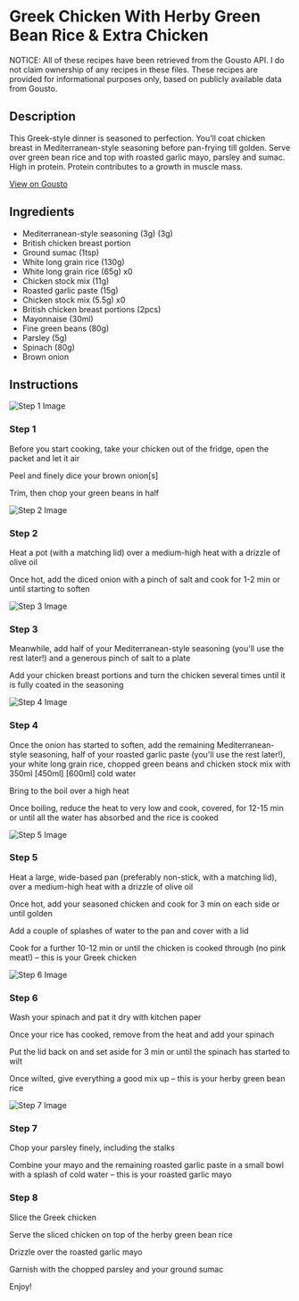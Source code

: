 # Greek Chicken With Herby Green Bean Rice & Extra Chicken

NOTICE: All of these recipes have been retrieved from the Gousto API. I do not claim ownership of any recipes in these files. These recipes are provided for informational purposes only, based on publicly available data from Gousto.

## Description

This Greek-style dinner is seasoned to perfection. You’ll coat chicken breast in Mediterranean-style seasoning before pan-frying till golden. Serve over green bean rice and top with roasted garlic mayo, parsley and sumac. High in protein. Protein contributes to a growth in muscle mass.

[View on Gousto](https://www.gousto.co.uk/recipes/cookbook/greek-chicken-with-herby-green-bean-rice-extra-chicken)

## Ingredients

- Mediterranean-style seasoning (3g) (3g)
- British chicken breast portion
- Ground sumac (1tsp)
- White long grain rice (130g)
- White long grain rice (65g) x0
- Chicken stock mix (11g)
- Roasted garlic paste (15g)
- Chicken stock mix (5.5g) x0
- British chicken breast portions (2pcs)
- Mayonnaise (30ml)
- Fine green beans (80g)
- Parsley (5g)
- Spinach (80g)
- Brown onion

## Instructions

![Step 1 Image](https://production-media.gousto.co.uk/cms/recipe-step-image/Step-1-1729523458983-x200.jpg)

### Step 1

Before you start cooking, take your chicken out of the fridge, open the packet and let it air

Peel and finely dice your brown onion[s]

Trim, then chop your green beans in half

![Step 2 Image](https://production-media.gousto.co.uk/cms/recipe-step-image/Step-2-1729523463075-x200.jpg)

### Step 2

Heat a pot (with a matching lid) over a medium-high heat with a drizzle of olive oil

Once hot, add the diced onion with a pinch of salt and cook for 1-2 min or until starting to soften

![Step 3 Image](https://production-media.gousto.co.uk/cms/recipe-step-image/Step-3-1729523466714-x200.jpg)

### Step 3

Meanwhile, add half of your Mediterranean-style seasoning (you'll use the rest later!) and a generous pinch of salt to a plate

Add your chicken breast portions and turn the chicken several times until it is fully coated in the seasoning

![Step 4 Image](https://production-media.gousto.co.uk/cms/recipe-step-image/Step-4-1729523470570-x200.jpg)

### Step 4

Once the onion has started to soften, add the remaining Mediterranean-style seasoning, half of your roasted garlic paste (you'll use the rest later!), your white long grain rice, chopped green beans and chicken stock mix with 350ml <span class="text-purple">[450ml]</span><span class="text-danger"> [600ml] </span>cold water

Bring to the boil over a high heat

Once boiling, reduce the heat to very low and cook, covered, for 12-15 min or until all the water has absorbed and the rice is cooked

![Step 5 Image](https://production-media.gousto.co.uk/cms/recipe-step-image/Step-5-1729523473704-x200.jpg)

### Step 5

Heat a large, wide-based pan (preferably non-stick, with a matching lid), over a medium-high heat with a drizzle of olive oil

Once hot, add your seasoned chicken and cook for 3 min on each side or until golden

Add a couple of splashes of water to the pan and cover with a lid

Cook for a further 10-12 min or until the chicken is cooked through (no pink meat!) – this is your Greek chicken

![Step 6 Image](https://production-media.gousto.co.uk/cms/recipe-step-image/Step-6-1729523477298-x200.jpg)

### Step 6

Wash your spinach and pat it dry with kitchen paper

Once your rice has cooked, remove from the heat and add your spinach

Put the lid back on and set aside for 3 min or until the spinach has started to wilt

Once wilted, give everything a good mix up – this is your herby green bean rice

![Step 7 Image](https://production-media.gousto.co.uk/cms/recipe-step-image/Step-7-1729523480954-x200.jpg)

### Step 7

Chop your parsley finely, including the stalks

Combine your mayo and the remaining roasted garlic paste in a small bowl with a splash of cold water – this is your roasted garlic mayo

### Step 8

Slice the Greek chicken

Serve the sliced chicken on top of the herby green bean rice

Drizzle over the roasted garlic mayo

Garnish with the chopped parsley and your ground sumac

Enjoy!


